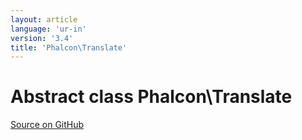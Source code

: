 ```yaml
---
layout: article
language: 'ur-in'
version: '3.4'
title: 'Phalcon\Translate'
---
```


# Abstract class **Phalcon\Translate**

<a href="https://github.com/phalcon/cphalcon/tree/v3.4.0/phalcon/translate.zep" class="btn btn-default btn-sm">Source on GitHub</a>
